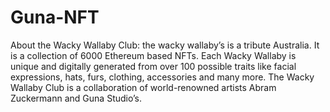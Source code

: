 # Guna-NFT
About the Wacky Wallaby Club: the wacky wallaby’s is a tribute Australia. It is a collection of 6000 Ethereum based NFTs. Each Wacky Wallaby is unique and digitally generated from over 100 possible traits like facial expressions, hats, furs, clothing, accessories and many more.  The Wacky Wallaby Club is a collaboration of world-renowned artists Abram Zuckermann and Guna Studio’s.
